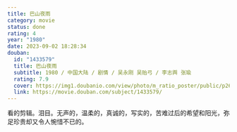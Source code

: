 ```yaml
---
title: 巴山夜雨
category: movie
status: done
rating: 4
year: "1980"
date: 2023-09-02 18:28:34
douban:
  id: "1433579"
  title: 巴山夜雨
  subtitle: 1980 / 中国大陆 / 剧情 / 吴永刚 吴贻弓 / 李志舆 张瑜
  rating: 7.9
  cover: https://img1.doubanio.com/view/photo/m_ratio_poster/public/p2629016188.jpg
  link: https://movie.douban.com/subject/1433579/
---
```


看的剪辑。泪目。无声的，温柔的，真诚的，写实的，苦难过后的希望和阳光，弥足珍贵却又令人惋惜不已的。
